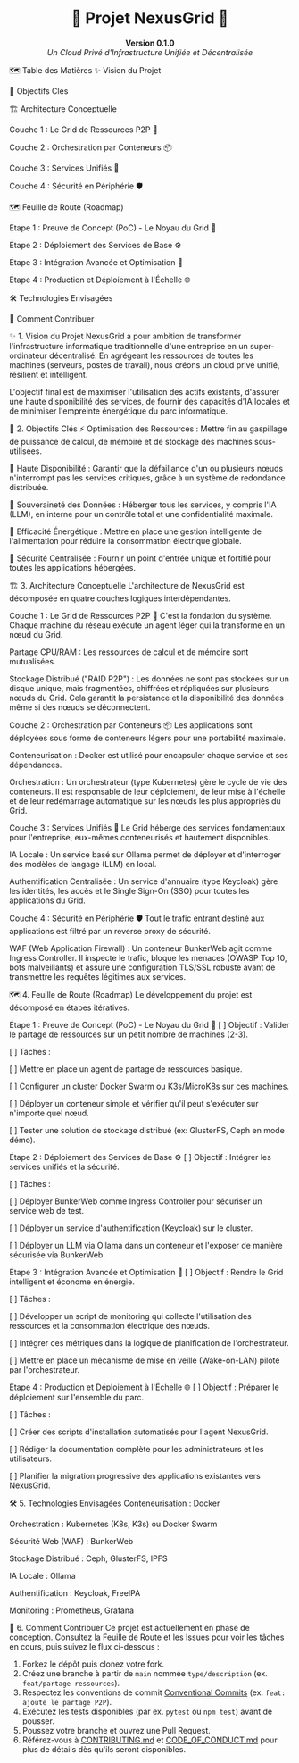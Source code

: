 <div align="center">
<h1>🚀 Projet NexusGrid 🚀</h1>
<p>
<strong>Version 0.1.0</strong><br />
<em>Un Cloud Privé d'Infrastructure Unifiée et Décentralisée</em>
</p>
</div>

🗺️ Table des Matières
✨ Vision du Projet

🎯 Objectifs Clés

🏗️ Architecture Conceptuelle

Couche 1 : Le Grid de Ressources P2P 🔗

Couche 2 : Orchestration par Conteneurs 📦

Couche 3 : Services Unifiés 🧩

Couche 4 : Sécurité en Périphérie 🛡️

🗺️ Feuille de Route (Roadmap)

Étape 1 : Preuve de Concept (PoC) - Le Noyau du Grid 🔬

Étape 2 : Déploiement des Services de Base ⚙️

Étape 3 : Intégration Avancée et Optimisation 🧠

Étape 4 : Production et Déploiement à l'Échelle 🌐

🛠️ Technologies Envisagées

🤝 Comment Contribuer

✨ 1. Vision du Projet
NexusGrid a pour ambition de transformer l'infrastructure informatique traditionnelle d'une entreprise en un super-ordinateur décentralisé. En agrégeant les ressources de toutes les machines (serveurs, postes de travail), nous créons un cloud privé unifié, résilient et intelligent.

L'objectif final est de maximiser l'utilisation des actifs existants, d'assurer une haute disponibilité des services, de fournir des capacités d'IA locales et de minimiser l'empreinte énergétique du parc informatique.

🎯 2. Objectifs Clés
⚡ Optimisation des Ressources : Mettre fin au gaspillage de puissance de calcul, de mémoire et de stockage des machines sous-utilisées.

💪 Haute Disponibilité : Garantir que la défaillance d'un ou plusieurs nœuds n'interrompt pas les services critiques, grâce à un système de redondance distribuée.

🔐 Souveraineté des Données : Héberger tous les services, y compris l'IA (LLM), en interne pour un contrôle total et une confidentialité maximale.

🌱 Efficacité Énergétique : Mettre en place une gestion intelligente de l'alimentation pour réduire la consommation électrique globale.

🏰 Sécurité Centralisée : Fournir un point d'entrée unique et fortifié pour toutes les applications hébergées.

🏗️ 3. Architecture Conceptuelle
L'architecture de NexusGrid est décomposée en quatre couches logiques interdépendantes.

Couche 1 : Le Grid de Ressources P2P 🔗
C'est la fondation du système. Chaque machine du réseau exécute un agent léger qui la transforme en un nœud du Grid.

Partage CPU/RAM : Les ressources de calcul et de mémoire sont mutualisées.

Stockage Distribué ("RAID P2P") : Les données ne sont pas stockées sur un disque unique, mais fragmentées, chiffrées et répliquées sur plusieurs nœuds du Grid. Cela garantit la persistance et la disponibilité des données même si des nœuds se déconnectent.

Couche 2 : Orchestration par Conteneurs 📦
Les applications sont déployées sous forme de conteneurs légers pour une portabilité maximale.

Conteneurisation : Docker est utilisé pour encapsuler chaque service et ses dépendances.

Orchestration : Un orchestrateur (type Kubernetes) gère le cycle de vie des conteneurs. Il est responsable de leur déploiement, de leur mise à l'échelle et de leur redémarrage automatique sur les nœuds les plus appropriés du Grid.

Couche 3 : Services Unifiés 🧩
Le Grid héberge des services fondamentaux pour l'entreprise, eux-mêmes conteneurisés et hautement disponibles.

IA Locale : Un service basé sur Ollama permet de déployer et d'interroger des modèles de langage (LLM) en local.

Authentification Centralisée : Un service d'annuaire (type Keycloak) gère les identités, les accès et le Single Sign-On (SSO) pour toutes les applications du Grid.

Couche 4 : Sécurité en Périphérie 🛡️
Tout le trafic entrant destiné aux applications est filtré par un reverse proxy de sécurité.

WAF (Web Application Firewall) : Un conteneur BunkerWeb agit comme Ingress Controller. Il inspecte le trafic, bloque les menaces (OWASP Top 10, bots malveillants) et assure une configuration TLS/SSL robuste avant de transmettre les requêtes légitimes aux services.

🗺️ 4. Feuille de Route (Roadmap)
Le développement du projet est décomposé en étapes itératives.

Étape 1 : Preuve de Concept (PoC) - Le Noyau du Grid 🔬
[ ] Objectif : Valider le partage de ressources sur un petit nombre de machines (2-3).

[ ] Tâches :

[ ] Mettre en place un agent de partage de ressources basique.

[ ] Configurer un cluster Docker Swarm ou K3s/MicroK8s sur ces machines.

[ ] Déployer un conteneur simple et vérifier qu'il peut s'exécuter sur n'importe quel nœud.

[ ] Tester une solution de stockage distribué (ex: GlusterFS, Ceph en mode démo).

Étape 2 : Déploiement des Services de Base ⚙️
[ ] Objectif : Intégrer les services unifiés et la sécurité.

[ ] Tâches :

[ ] Déployer BunkerWeb comme Ingress Controller pour sécuriser un service web de test.

[ ] Déployer un service d'authentification (Keycloak) sur le cluster.

[ ] Déployer un LLM via Ollama dans un conteneur et l'exposer de manière sécurisée via BunkerWeb.

Étape 3 : Intégration Avancée et Optimisation 🧠
[ ] Objectif : Rendre le Grid intelligent et économe en énergie.

[ ] Tâches :

[ ] Développer un script de monitoring qui collecte l'utilisation des ressources et la consommation électrique des nœuds.

[ ] Intégrer ces métriques dans la logique de planification de l'orchestrateur.

[ ] Mettre en place un mécanisme de mise en veille (Wake-on-LAN) piloté par l'orchestrateur.

Étape 4 : Production et Déploiement à l'Échelle 🌐
[ ] Objectif : Préparer le déploiement sur l'ensemble du parc.

[ ] Tâches :

[ ] Créer des scripts d'installation automatisés pour l'agent NexusGrid.

[ ] Rédiger la documentation complète pour les administrateurs et les utilisateurs.

[ ] Planifier la migration progressive des applications existantes vers NexusGrid.

🛠️ 5. Technologies Envisagées
Conteneurisation : Docker

Orchestration : Kubernetes (K8s, K3s) ou Docker Swarm

Sécurité Web (WAF) : BunkerWeb

Stockage Distribué : Ceph, GlusterFS, IPFS

IA Locale : Ollama

Authentification : Keycloak, FreeIPA

Monitoring : Prometheus, Grafana

🤝 6. Comment Contribuer
Ce projet est actuellement en phase de conception. Consultez la Feuille de Route et les Issues pour voir les tâches en cours, puis suivez le flux ci-dessous :

1. Forkez le dépôt puis clonez votre fork.
2. Créez une branche à partir de `main` nommée `type/description` (ex. `feat/partage-ressources`).
3. Respectez les conventions de commit [Conventional Commits](https://www.conventionalcommits.org/fr/v1.0.0/) (ex. `feat: ajoute le partage P2P`).
4. Exécutez les tests disponibles (par ex. `pytest` ou `npm test`) avant de pousser.
5. Poussez votre branche et ouvrez une Pull Request.
6. Référez-vous à [CONTRIBUTING.md](CONTRIBUTING.md) et [CODE_OF_CONDUCT.md](CODE_OF_CONDUCT.md) pour plus de détails dès qu'ils seront disponibles.

